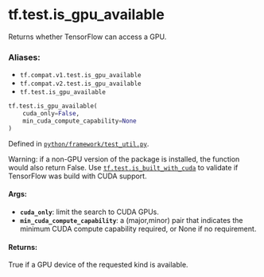 <div itemscope itemtype="http://developers.google.com/ReferenceObject">
<meta itemprop="name" content="tf.test.is_gpu_available" />
<meta itemprop="path" content="Stable" />
</div>

# tf.test.is_gpu_available

Returns whether TensorFlow can access a GPU.

### Aliases:

* `tf.compat.v1.test.is_gpu_available`
* `tf.compat.v2.test.is_gpu_available`
* `tf.test.is_gpu_available`

``` python
tf.test.is_gpu_available(
    cuda_only=False,
    min_cuda_compute_capability=None
)
```



Defined in [`python/framework/test_util.py`](/code/stable/tensorflow/python/framework/test_util.py).

<!-- Placeholder for "Used in" -->

Warning: if a non-GPU version of the package is installed, the function would
also return False. Use <a href="../../tf/test/is_built_with_cuda.md"><code>tf.test.is_built_with_cuda</code></a> to validate if TensorFlow
was build with CUDA support.

#### Args:


* <b>`cuda_only`</b>: limit the search to CUDA GPUs.
* <b>`min_cuda_compute_capability`</b>: a (major,minor) pair that indicates the minimum
  CUDA compute capability required, or None if no requirement.


#### Returns:

True if a GPU device of the requested kind is available.
